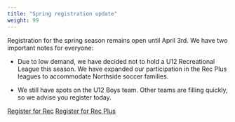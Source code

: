 ```yaml
---
title: "Spring registration update"
weight: 99
---
```


Registration for the spring season remains open until April 3rd.  We
have two important notes for everyone:

 <!--more--> 

* Due to low demand, we have decided not to hold a U12 Recreational
  League this season.  We have expanded our participation in the Rec
  Plus leagues to accommodate Northside soccer families.

* We still have spots on the U12 Boys team.  Other teams are filling
  quickly, so we advise you register today.

<a class="btn btn-primary" href="http://www.gotsport.com/asp/application/reg/?ProgramID=53131">Register for Rec</a>
<a class="btn btn-primary" href="http://www.gotsport.com/asp/application/reg/?ProgramID=53130">Register for Rec Plus</a>
